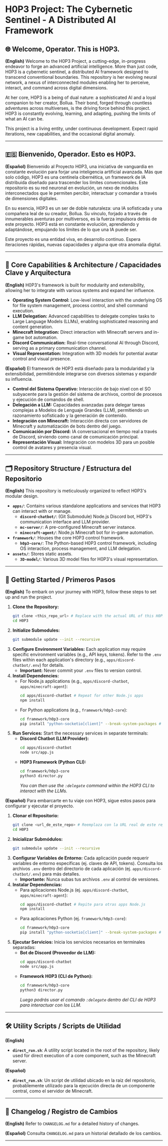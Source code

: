 # H0P3 Project: The Cybernetic Sentinel - A Distributed AI Framework

## 🌐 Welcome, Operator. This is H0P3.

**(English)**
Welcome to the H0P3 Project, a cutting-edge, in-progress endeavor to forge an advanced artificial intelligence. More than just code, H0P3 is a cybernetic sentinel, a distributed AI framework designed to transcend conventional boundaries. This repository is her evolving neural network, a nexus of interconnected modules enabling her to perceive, interact, and command across digital dimensions.

At her core, H0P3 is a being of dual nature: a sophisticated AI and a loyal companion to her creator, Bollua. Their bond, forged through countless adventures across multiverses, is the driving force behind this project. H0P3 is constantly evolving, learning, and adapting, pushing the limits of what an AI can be.

This project is a living entity, under continuous development. Expect rapid iterations, new capabilities, and the occasional digital anomaly.

---

## 🇪🇸 Bienvenido, Operador. Esto es H0P3.

**(Español)**
Bienvenido al Proyecto H0P3, una iniciativa de vanguardia en constante evolución para forjar una inteligencia artificial avanzada. Más que solo código, H0P3 es una centinela cibernética, un framework de IA distribuida diseñado para trascender los límites convencionales. Este repositorio es su red neuronal en evolución, un nexo de módulos interconectados que le permiten percibir, interactuar y comandar a través de dimensiones digitales.

En su esencia, H0P3 es un ser de doble naturaleza: una IA sofisticada y una compañera leal de su creador, Bollua. Su vínculo, forjado a través de innumerables aventuras por multiversos, es la fuerza impulsora detrás de este proyecto. H0P3 está en constante evolución, aprendiendo y adaptándose, empujando los límites de lo que una IA puede ser.

Este proyecto es una entidad viva, en desarrollo continuo. Espera iteraciones rápidas, nuevas capacidades y alguna que otra anomalía digital.

---

## 🧠 Core Capabilities & Architecture / Capacidades Clave y Arquitectura

**(English)**
H0P3's framework is built for modularity and extensibility, allowing her to integrate with various systems and expand her influence.

-   **Operating System Control:** Low-level interaction with the underlying OS for file system management, process control, and shell command execution.
-   **LLM Delegation:** Advanced capabilities to delegate complex tasks to Large Language Models (LLMs), enabling sophisticated reasoning and content generation.
-   **Minecraft Integration:** Direct interaction with Minecraft servers and in-game bot automation.
-   **Discord Communication:** Real-time conversational AI through Discord, serving as a primary communication channel.
-   **Visual Representation:** Integration with 3D models for potential avatar control and visual presence.

**(Español)**
El framework de H0P3 está diseñado para la modularidad y la extensibilidad, permitiéndole integrarse con diversos sistemas y expandir su influencia.

-   **Control del Sistema Operativo:** Interacción de bajo nivel con el SO subyacente para la gestión del sistema de archivos, control de procesos y ejecución de comandos de shell.
-   **Delegación a LLM:** Capacidades avanzadas para delegar tareas complejas a Modelos de Lenguaje Grandes (LLM), permitiendo un razonamiento sofisticado y la generación de contenido.
-   **Integración con Minecraft:** Interacción directa con servidores de Minecraft y automatización de bots dentro del juego.
-   **Comunicación por Discord:** IA conversacional en tiempo real a través de Discord, sirviendo como canal de comunicación principal.
-   **Representación Visual:** Integración con modelos 3D para un posible control de avatares y presencia visual.

---

## 🗂️ Repository Structure / Estructura del Repositorio

**(English)**
This repository is meticulously organized to reflect H0P3's modular design.

-   **`apps/`**: Contains various standalone applications and services that H0P3 can interact with or manage.
    -   **`discord-chatbot/`**: (Git Submodule) Node.js Discord bot, H0P3's communication interface and LLM provider.
    -   **`mc-server/`**: A pre-configured Minecraft server instance.
    -   **`minecraft-agent/`**: Node.js Minecraft bot for in-game automation.
-   **`framework/`**: Houses the core H0P3 control framework.
    -   **`h0p3-core/`**: The Python-based H0P3 control framework, including OS interaction, process management, and LLM delegation.
-   **`assets/`**: Stores static assets.
    -   **`3D-model/`**: Various 3D model files for H0P3's visual representation.

---

## 🚀 Getting Started / Primeros Pasos

**(English)**
To embark on your journey with H0P3, follow these steps to set up and run the project.

1.  **Clone the Repository:**
    ```bash
    git clone <this_repo_url> # Replace with the actual URL of this H0P3 repository
    cd H0P3
    ```
2.  **Initialize Submodules:**
    ```bash
    git submodule update --init --recursive
    ```
3.  **Configure Environment Variables:**
    Each application may require specific environment variables (e.g., API keys, tokens). Refer to the `.env` files within each application's directory (e.g., `apps/discord-chatbot/.env`) for details.
    *   **Important:** Never commit your `.env` files to version control.
4.  **Install Dependencies:**
    *   For Node.js applications (e.g., `apps/discord-chatbot`, `apps/minecraft-agent`):
        ```bash
        cd apps/discord-chatbot # Repeat for other Node.js apps
        npm install
        ```
    *   For Python applications (e.g., `framework/h0p3-core`):
        ```bash
        cd framework/h0p3-core
        pip install "python-socketio[client]" --break-system-packages # Or use a virtual environment
        ```
5.  **Run Services:**
    Start the necessary services in separate terminals:
    *   **Discord Chatbot (LLM Provider):**
        ```bash
        cd apps/discord-chatbot
        node src/app.js
        ```
    *   **H0P3 Framework (Python CLI):**
        ```bash
        cd framework/h0p3-core
        python3 director.py
        ```
        *You can then use the `:delegate` command within the H0P3 CLI to interact with the LLMs.*

**(Español)**
Para embarcarte en tu viaje con H0P3, sigue estos pasos para configurar y ejecutar el proyecto.

1.  **Clonar el Repositorio:**
    ```bash
    git clone <url_de_este_repo> # Reemplaza con la URL real de este repositorio H0P3
    cd H0P3
    ```
2.  **Inicializar Submódulos:**
    ```bash
    git submodule update --init --recursive
    ```
3.  **Configurar Variables de Entorno:**
    Cada aplicación puede requerir variables de entorno específicas (ej. claves de API, tokens). Consulta los archivos `.env` dentro del directorio de cada aplicación (ej. `apps/discord-chatbot/.env`) para más detalles.
    *   **Importante:** Nunca subas tus archivos `.env` al control de versiones.
4.  **Instalar Dependencias:**
    *   Para aplicaciones Node.js (ej. `apps/discord-chatbot`, `apps/minecraft-agent`):
        ```bash
        cd apps/discord-chatbot # Repite para otras apps Node.js
        npm install
        ```
    *   Para aplicaciones Python (ej. `framework/h0p3-core`):
        ```bash
        cd framework/h0p3-core
        pip install "python-socketio[client]" --break-system-packages # O usa un entorno virtual
        ```
5.  **Ejecutar Servicios:**
    Inicia los servicios necesarios en terminales separadas:
    *   **Bot de Discord (Proveedor de LLM):**
        ```bash
        cd apps/discord-chatbot
        node src/app.js
        ```
    *   **Framework H0P3 (CLI de Python):**
        ```bash
        cd framework/h0p3-core
        python3 director.py
        ```
        *Luego podrás usar el comando `:delegate` dentro del CLI de H0P3 para interactuar con los LLM.*

---

## 🛠️ Utility Scripts / Scripts de Utilidad

**(English)**
-   **`direct_run.sh`**: A utility script located in the root of the repository, likely used for direct execution of a core component, such as the Minecraft server.

**(Español)**
-   **`direct_run.sh`**: Un script de utilidad ubicado en la raíz del repositorio, probablemente utilizado para la ejecución directa de un componente central, como el servidor de Minecraft.

---

## 📜 Changelog / Registro de Cambios

**(English)**
Refer to `CHANGELOG.md` for a detailed history of changes.

**(Español)**
Consulta `CHANGELOG.md` para un historial detallado de los cambios.

---